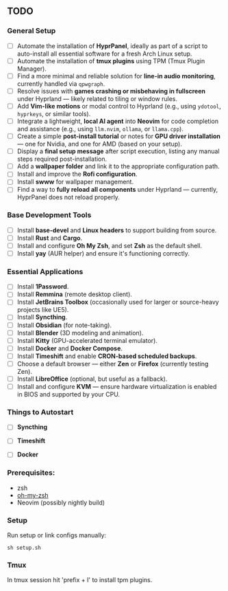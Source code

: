 ## TODO

### General Setup
- [ ] Automate the installation of **HyprPanel**, ideally as part of a script to auto-install all essential software for a fresh Arch Linux setup.
- [ ] Automate the installation of **tmux plugins** using TPM (Tmux Plugin Manager).
- [ ] Find a more minimal and reliable solution for **line-in audio monitoring**, currently handled via `qpwgraph`.
- [ ] Resolve issues with **games crashing or misbehaving in fullscreen** under Hyprland — likely related to tiling or window rules.
- [ ] Add **Vim-like motions** or modal control to Hyprland (e.g., using `ydotool`, `hyprkeys`, or similar tools).
- [ ] Integrate a lightweight, **local AI agent** into **Neovim** for code completion and assistance (e.g., using `llm.nvim`, `ollama`, or `llama.cpp`).
- [ ] Create a simple **post-install tutorial** or notes for **GPU driver installation** — one for Nvidia, and one for AMD (based on your setup).
- [ ] Display a **final setup message** after script execution, listing any manual steps required post-installation.
- [ ] Add a **wallpaper folder** and link it to the appropriate configuration path.
- [ ] Install and improve the **Rofi configuration**.
- [ ] Install **swww** for wallpaper management.
- [ ] Find a way to **fully reload all components** under Hyprland — currently, HyprPanel does not reload properly.

### Base Development Tools
- [ ] Install **base-devel** and **Linux headers** to support building from source.
- [ ] Install **Rust** and **Cargo**.
- [ ] Install and configure **Oh My Zsh**, and set **Zsh** as the default shell.
- [ ] Install **yay** (AUR helper) and ensure it's functioning correctly.

### Essential Applications
- [ ] Install **1Password**.
- [ ] Install **Remmina** (remote desktop client).
- [ ] Install **JetBrains Toolbox** (occasionally used for larger or source-heavy projects like UE5).
- [ ] Install **Syncthing**.
- [ ] Install **Obsidian** (for note-taking).
- [ ] Install **Blender** (3D modeling and animation).
- [ ] Install **Kitty** (GPU-accelerated terminal emulator).
- [ ] Install **Docker** and **Docker Compose**.
- [ ] Install **Timeshift** and enable **CRON-based scheduled backups**.
- [ ] Choose a default browser — either **Zen** or **Firefox** (currently testing Zen).
- [ ] Install **LibreOffice** (optional, but useful as a fallback).
- [ ] Install and configure **KVM** — ensure hardware virtualization is enabled in BIOS and supported by your CPU.

### Things to Autostart
- [ ] **Syncthing**
- [ ] **Timeshift**
- [ ] **Docker**


### Prerequisites:
- zsh
- [oh-my-zsh](https://ohmyz.sh/#install)
- Neovim (possibly nightly build)

### Setup

Run setup or link configs manually:

```shell
sh setup.sh
```

### Tmux

In tmux session hit 'prefix + I' to install tpm plugins.
